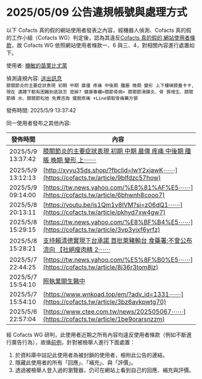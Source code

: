 2025/05/09 公告違規帳號與處理方式
=========

以下 Cofacts 真的假的網站使用者發表之內容，經機器人偵測、Cofacts 真的假的工作小組（Cofacts WG）判定後，認為其違反[Cofacts 真的假的 網站使用者條款](https://github.com/cofacts/rumors-site/blob/master/LEGAL.md)，故 Cofacts WG 依照網站使用者條款一、6 與三、4，對相關內容進行處置如下。

使用者: [機敏的苗栗比尤萊](https://cofacts.github.io/community-builder/#/editorworks?type=2&day=365&userId=j4S8C_XqDKj9JlgrANzJ6tBOM7EB600WhFxbAHfXbTaD9xTTU)

偵測違規內容: [送出訊息](https://cofacts.tw/article/R1yMs5YBfs35m9Miq4Jy)<br>`膝關節炎的主要症狀表現
初期
中期
晨僵
疼痛
中後期
腫脹
晚期
變形
上下樓梯膝蓋卡卡,現在
連蹲下都有困難到底該怎
麼辦?
健康專欄>關節骨病>
膝關節滑膜炎、骨
質增生、膝關節積
水、膝關節松弛
免費咨詢 擺脫疼痛
+Line領取骨痛藥方領`

發佈時間: 2025/5/9 13:37:42

同一使用者發布之其他內容:

|發佈時間|內容|
|---|---|
| 2025/5/9 13:37:42 | [膝關節炎的主要症狀表現 初期 中期 晨僵 疼痛 中後期 腫脹 晚期 變形 上⋯⋯](https://cofacts.tw/article/R1yMs5YBfs35m9Miq4Jy) |
| 2025/5/9 13:12:13 | [http://xvyu35ds.shop/?fbclid=IwY2xjawK⋯⋯](https://cofacts.tw/article/9blfdzc57how) |
| 2025/5/9 09:14:00 | [https://tw.news.yahoo.com/%E8%81%AF%E5⋯⋯](https://cofacts.tw/article/6bhwnh8cooo7) |
| 2025/5/8 20:13:11 | [https://youtu.be/is1Qm1v8lVM?si=z06dQ1⋯⋯](https://cofacts.tw/article/pkhyd7xw4gw7) |
| 2025/5/8 15:29:15 | [https://tw.news.yahoo.com/%E8%BF%B4%E5⋯⋯](https://cofacts.tw/article/3vp3yixf6yrfz) |
| 2025/5/8 15:28:21 | [支持賴清德實現下台承諾 首批萊豬輸台 食藥署:不會公布流向 【社絕瘦肉精 2⋯⋯](https://cofacts.tw/article/j1zLrpYBfs35m9MinHqY) |
| 2025/5/7 22:44:25 | [https://tw.news.yahoo.com/%E5%8F%B0%E5⋯⋯](https://cofacts.tw/article/8i36r3tom8lz) |
| 2025/5/7 15:54:10 | [照執業開生醫中](https://cofacts.tw/article/oly8qZYBfs35m9Mi5HGU) |
| 2025/5/7 15:54:10 | [https://www.wnkoad.top/em/?adv_id=1331⋯⋯](https://cofacts.tw/article/3bz6avkpwtg70) |
| 2025/5/6 22:57:04 | [https://www.ctee.com.tw/news/202505067⋯⋯](https://cofacts.tw/article/1be9orarsnzzm) |

經 Cofacts WG 研判，此使用者近期之所有內容均違反使用者條款（例如不斷進行廣告行為），故循[前例](https://github.com/cofacts/takedowns/blob/master/2021/1125-2nd-spam.md)，針對被檢舉人進行下面處置：
1. 於資料庫中註記此使用者為被封鎖的使用者，檢附此公告的連結。
2. 隱藏此使用者的所有「回應」、「補充」、與「評價」。
3. 透過被檢舉人登入過的瀏覽器，仍可在網站上看到自己的回應、補充與評價。
